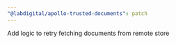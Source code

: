 ```yaml
---
"@labdigital/apollo-trusted-documents": patch
---
```


Add logic to retry fetching documents from remote store
